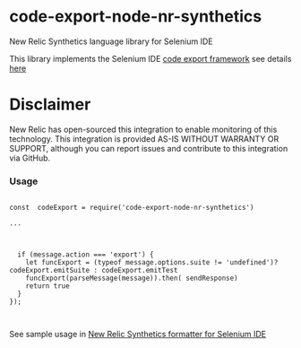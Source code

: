 # code-export-node-nr-synthetics
New Relic Synthetics language library  for Selenium IDE

This library implements the Selenium IDE [code export framework](https://www.seleniumhq.org/selenium-ide/docs/en/plugins/code-export/) see details [here](https://github.com/SeleniumHQ/selenium-ide/blob/v3/docs/introduction/code-export.md)

# Disclaimer
New Relic has open-sourced this integration to enable monitoring of this technology. This integration is provided AS-IS WITHOUT WARRANTY OR SUPPORT, although you can report issues and contribute to this integration via GitHub.

### Usage

```

const  codeExport = require('code-export-node-nr-synthetics')

...



  if (message.action === 'export') {
    let funcExport = (typeof message.options.suite != 'undefined')?codeExport.emitSuite : codeExport.emitTest
    funcExport(parseMessage(message)).then( sendResponse)
    return true
  }
});



```

See sample usage in [New Relic Synthetics formatter for Selenium IDE](https://github.com/tanben/nrsynthetics-for-seleniumide/blob/master/src/background/index.js)





